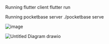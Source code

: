 Running flutter client
flutter run

Running pocketbase server
./pocketbase serve

![image](https://github.com/user-attachments/assets/ec71c03a-25c1-4f5c-b459-848584ebb648)


![Untitled Diagram drawio](https://github.com/user-attachments/assets/ac2ac215-6598-4fe5-b715-0442f90a9920)
